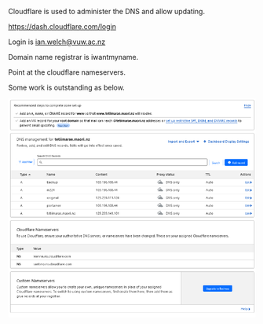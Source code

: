 Cloudflare is used to administer the DNS and allow updating.

https://dash.cloudflare.com/login

Login is ian.welch@vuw.ac.nz

Domain name registrar is iwantmyname.

Point at the cloudflare nameservers.

Some work is outstanding as below.

![image](cloudflare.png)
